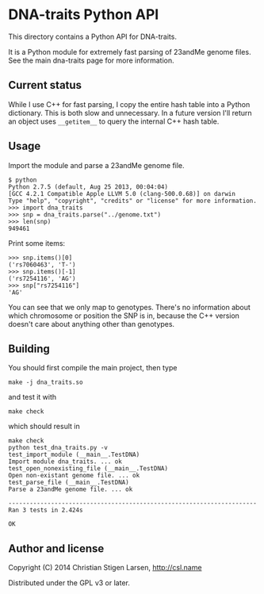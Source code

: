DNA-traits Python API
=====================

This directory contains a Python API for DNA-traits.

It is a Python module for extremely fast parsing of 23andMe genome files.
See the main dna-traits page for more information.

Current status
--------------

While I use C++ for fast parsing, I copy the entire hash table into a Python
dictionary.  This is both slow and unnecessary.  In a future version I'll
return an object uses `__getitem__` to query the internal C++ hash table.

Usage
-----

Import the module and parse a 23andMe genome file.

    $ python
    Python 2.7.5 (default, Aug 25 2013, 00:04:04)
    [GCC 4.2.1 Compatible Apple LLVM 5.0 (clang-500.0.68)] on darwin
    Type "help", "copyright", "credits" or "license" for more information.
    >>> import dna_traits
    >>> snp = dna_traits.parse("../genome.txt")
    >>> len(snp)
    949461

Print some items:

    >>> snp.items()[0]
    ('rs7060463', 'T-')
    >>> snp.items()[-1]
    ('rs7254116', 'AG')
    >>> snp["rs7254116"]
    'AG'

You can see that we only map to genotypes.  There's no information about
which chromosome or position the SNP is in, because the C++ version doesn't
care about anything other than genotypes.

Building
--------

You should first compile the main project, then type

    make -j dna_traits.so

and test it with

    make check

which should result in

    make check
    python test_dna_traits.py -v
    test_import_module (__main__.TestDNA)
    Import module dna_traits. ... ok
    test_open_nonexisting_file (__main__.TestDNA)
    Open non-existant genome file. ... ok
    test_parse_file (__main__.TestDNA)
    Parse a 23andMe genome file. ... ok

    ----------------------------------------------------------------------
    Ran 3 tests in 2.424s

    OK

Author and license
------------------
Copyright (C) 2014 Christian Stigen Larsen,
http://csl.name

Distributed under the GPL v3 or later.
